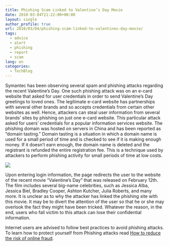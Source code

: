 ```yaml
---
title: Phishing Scam Linked to Valentine’s Day Movie
date: 2010-03-04T21:22:00+00:00
layout: single
author_profile: true
url: 2010/03/04/phishing-scam-linked-to-valentines-day-movie/
tags:
  - advice
  - alert
  - phishing
  - report
  - scam
lang: en
categories: 
  - TechBlog
---
```

Symantec has been observing several spam and phishing attacks regarding the recent Valentine’s Day. One such phishing attack was on an e-card website that asked for user credentials in order to send Valentine’s Day greetings to loved ones. The legitimate e-card website has partnerships with several other brands and so accepts credentials from certain other websites as well. Hence, attackers can steal user information from several brands’ sites by phishing on just one e-card website. This particular attack asked for users’ credentials for a popular information services website. The phishing domain was hosted on servers in China and has been reported as “domain tasting.” Domain tasting is a situation in which a domain name is used for a small period of time and is checked to see if it is making enough money. If it doesn’t earn enough, the domain name is deleted and the registrant is refunded the entire registration fee. This is a technique used by attackers to perform phishing activity for small periods of time at low costs.

[![](http://1.bp.blogspot.com/_vaUVXcmC3OI/S5Abmw7Dk9I/AAAAAAAABIk/JcIppUN46po/s640/Screen+shot+2010-03-03+at+5.58.24+PM.png)](http://1.bp.blogspot.com/_vaUVXcmC3OI/S5Abmw7Dk9I/AAAAAAAABIk/JcIppUN46po/s1600-h/Screen+shot+2010-03-03+at+5.58.24+PM.png)

Upon entering login information, the page redirects the user to the website of the recent movie “Valentine’s Day” that was released on February 12th. The film includes several big-name celebrities, such as Jessica Alba, Jessica Biel, Bradley Cooper, Ashton Kutcher, Julia Roberts, and many more. It is unclear as to why the attacker has linked the phishing site with this movie. It may be to divert the attention of the user so that he or she may overlook the fact they might have been tricked. Whatever the reason, in the end, users who fall victim to this attack can lose their confidential information.

Internet users are advised to follow best practices to avoid phishing attacks. To learn how to protect yourself from Phishing attacks read [How to reduce the risk of online fraud](http://sites.google.com/site/boelectronic/computer/security/phishing/reduce).